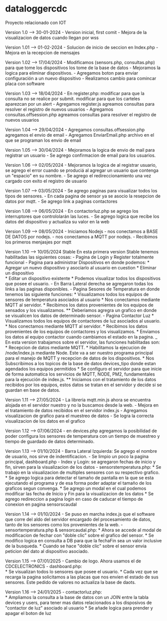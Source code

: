 # dataloggercdc
Proyecto relacionado con IOT

Version 1.0   --> 30-01-2024
    - Version inicial, first comit
    - Mejora de la visualizacion de datos cuando llegan por wss

Version 1.01  --> 01-02-2024
    - Solucion de inicio de seccion en Index.php
    - Mejora en la recepcion de mensajes

Version 1.02  --> 17/04/2024
    - Modificamos (sensors.php, consultas.php) para que tome los dispositivos los tome de la base de datos
    - Mejoramos la logica para eliminar dispositivos.
    - Agregamos boton para enviar configuración a un nuevo dispositivo
    - Realizamos cambio para comincar placa con software

Version 1.03  --> 18/04/2024
    - En register.php: 
        modificar para que la consulta no se realice por submit.
        modificar para que los carteles aparezcan por un alert
    - Agregamos register.js
        agreamos consultas para resolver el registro de nuevos usuarios
    - Agregamos consultas.offsession.php
        agreamos consultas para resolver el registro de nuevos usuarios

Version 1.04  --> 29/04/2024
    - Agregamos consultas.offsession.php
        agregamos el envio de email
    - Agregamos EnviarEmail.php
        archivo en el que se programan los envio de email

Version 1.05 --> 30/04/2024
    - Mejoramos la logica de envio de mail para registrar un usuario
    - Se agrego confirmacion de email para los usuarios.

Version 1.06 --> 02/05/2024
    - Mejoramos la logica de al registrar usuario, se agrego el error cuando se produciá al agregar un usuario que contenga un "espacio" en su nombre.
    - Se agrego el redireccionamiento una vez cargado con exito el registro de usuario

Version 1.07 --> 03/05/2024
    - Se agrego paginas para visualizar todos los tipos de sensores.
    - En cada pagina de sensor ya se asocio la resepcion de datos por mqtt.
    - Se agrego link a paginas contactores
 
Version 1.08 --> 06/05/2024
    - En contactorluz.php se agrego los interruptores que contrololarán las luces.
    - Se agrego logica que recibe los datos del dispositivo y actualiza su valor en la web
 
Version 1.09 --> 08/05/2024
    - Iniciamos Nodejs
    - nos conectamos a BASE DE DATOS por nodejs.
    - nos conectamos a MQTT por nodejs.
    - Recibimos los primeros menjasjes por mqtt
                
 
Version 1.10 --> 10/05/2024 Stable
    En esta primera version Stable tenemos habilitadas las siguientes cosas:
    - Pagina de Login y Register totalmente funcional
    - Pagina para administrar Dispositivos en donde podemos:
        * Agregar un nuevo dispositivo y asociarlo al usuario en cuestion
        * Eliminar un dispositivo   
        * Editar un dispositivo existente
        * Podemos visualizar todos los dispositivos que posee el usuario.
    - En Barra Lateral derecha se agregaron todas los links a las paginas disponibles.
    - Pagina Sesores de Temperatura en donde tenemos las siguiente funciones:
        * Visualizamos todos los equipos de sensores de temperatura asociados al usuario
        * Nos conectamos mediante MQTT al servidor.
        * Recibimos los datos provenientes de los equipos de sensados y los visualizamos.
        ** Deberiamos agregra un grafico en donde se visualicen los datos de determinado sensor.
    - Pagina Contactor Luz
        * Visualizamos todos los equipos de contactores de luz asociados al usuario.
        * Nos conectamos mediante MQTT al servidor.
        * Recibimos los datos provenientes de los equipos de contactores y los visualizamos.
        * Enviamos los datos al equipo contactor cuando cambiamos el estado en la pagina.
    _ En esta version trabajamos sobre el servidor, las funciones habilitadas son:
        * Recepcion de datos mediante MQTT.
        * Habilitamos la ejecucion de /node/index.js mediante Node. Este va a ser nuestro programa principal para el manejo de MQTT y recepcion de datos de los dispositivos.
        * Nos Subscribimos a los topicos de la base de datos devices_tipo donde estan agendados los equipos permitidos
        * Se configuro el servidor para que inicie de forma automatica los servicios de MQTT, NODE, PM2, fundamentales para la ejecución de index.js.
        ** Iniciamos con el tratamiento de los datos recibidos por los equipos, estos datos se tratan en el servidor y decide si se guardan en base de datos.

Version 1.11 --> 27/05/2024 
    - La libreria mqtt.min.js ahora se encuentra alojada en el servidor nuestro y no la buscamos desde la web.
    - Mejora en el tratamiento de datos recibidos en el servidor index.js
    - Agregamos visualizacion de grafico para el muestreo de datos
    - Se logra la correcta visualizacion de los datos en el grafico

Version 1.12 --> 07/06/2024 
    - en devices.php agregamos la posibilidad de poder configura los sensores de temperatura con un tiempo de muestreo y tiempo de guardado de datos determinado.

Version 1.13 --> 01/10/2024 
    - Barra Lateral Izquierda: Se agrego el nombre de usuario, nos sirve de indentificacion.
    - Se limpio un poco la pagina principal, dashboard.php
    - Index y Login: se agregaron fechas de inicio y fin, sirven para la visualizacion de los datos
    - sensorstemperatura.php: 
        * Se trabajo en la visualizacion de multiples sensores con su respectivo grafico.
        * Se agrego logica para detectar el tamaño de pantalla en la que se esta ejecutando el programa y de esa forma poder adaptar el tamaño de los graficos segun convenga.
        * Se agrego un modal en el cual podemos modificar las fecha de Inicio y Fin para la visualizacion de los datos
        * Se agrego redireccion a pagina login en caso de caducar el tiempo de conexion en pagina sensorscaudal

Version 1.14 --> 01/10/2024 
    - Se puso en marcha index.js que el software que corre del aldo del servidor encargado del procesamiento de datos, tanto de los sensores como los provenientes de la web.
    - sensortemperatura.php & sensorcaudal.php:
        * Ahora se accede al modal de modificacion de fechar con "doble clic" sobre el grafico del sensor.
        * Se modifico logica en consulta a DB para que la fechaFin sea un valor inclusive de la busqueda.
        * Cuando se hace "doble clic" sobre el sensor envia peticion del dato al dispositivo asociado.

Version 1.15 --> 07/01/2025 
    - Cambio de logo. Ahora usamos el de CDCELECTRONICS
    - dashboard.php:    
        * Se visualizan todos lo sensores que posee el usuario.
        * Cada vez que se recarga la pagina solicitamos a las placas que nos envien el estado de sus sensores. Este pedido de valores no actualiza la base de daots.


Version 1.16 --> 24/01/2025 
    - contactorluz.php:    
        * Ampliamos la consulta a la base de datos con un JOIN entre la tabla devices y users, para tener mas datos relacionados a los disposivos de "contactor de luz" asociado al usuario
        * Se añade logica para prender y apagar el boton de luz